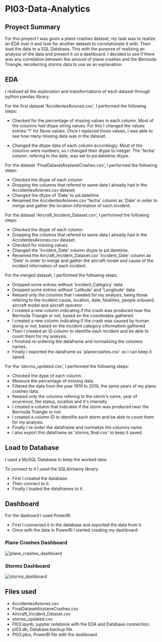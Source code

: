 # PI03-Data-Analytics

## Proyect Summary

For this proyect I was given a plane crashes dataset, my task was to realize an EDA over it and look for another dataset to correlationate it with.
Then load the data to a SQL Database.
This with the purpose of realizing an analysis of the data and present it on a dashboard.
I decided to see if there was any correlation between the amount of plane crashes and the Bermuda Triangle, recollecting storms data to use as an explanation.

## EDA

I realized all the exploration and transformations of each dataset through python pandas library.

For the first dataset 'AccidentesAviones.csv', I performed the following steps:

- Checked for the percentage of missing values in each column.
Most of the columns had dtype string values.
For this I changed the values entries '?' for None values.
Once I replaced those values, I was able to see how many missing data was in the dataset.

- Changed the dtype data of each column accordingly.
Most of the columns were numbers, so I changed their dtype to integer.
The 'fecha' column. refering to the date, was set to pd.datetime dtype.

For the dataset 'FinalDatasetAirplaneCrashes.csv', I performed the following steps:

- Checked the dtype of each column
- Dropping the columns that refered to same data I already had in the AccidentesAviones.csv dataset.
- Changed the dtype of 'Date' to pd.datetime
- Renamed the AccidentesAviones.csv 'fecha' column as 'Date' in order to merge and gather the location information of each incident.

For the dataset 'Aircraft_Incident_Dataset.csv', I performed the following steps:

- Checked the dtype of each column.
- Dropping the columns that refered to same data I already had in the AccidentesAviones.csv dataset.
- Checked for missing values.
- Changed the 'Incident_Date' column dtype to pd.datetime.
- Renamed the Aircraft_Incident_Dataset.csv 'Incident_Date' column as 'Date' in order to merge and gather the aircraft model and cause of the incident information of each incident.

For the merged dataset, I performed the following steps:

- Dropped some entries without 'Incident_Category' data.
- Dropped some entries without 'Latitude' and 'Longitude' data.
- Keeped only the columns that I needed for my analysis, being those refering to the incident cause, location, date, fatalities, people onboard, aircraft model and aircraft operator.
- I created a new column indicating if the crash was produced near the Bermuda Triangle or not, based on the coordinates gathered.
- I created a new column indicating if the crash was caused by human doing or not, based on the incident category informatioin gathered.
- Then I created an ID column to identifie each incident and be able to count them for my analysis.
- I finished re-ordering the dataframe and normalizing the columns names.
- Finally I exported the dataframe as 'planecrashes.csv' so I can keep it saved.

For the 'storms_updated.csv', I performed the following steps:

- Checked the dype of each column.
- Measure the percentage of missing data.
- Filtered the data from the year 1919 to 2019, the same years of my plane crashes data.
- Keeped only the columns refering to the storm's name, year of ocurrence, the status, location and it's intensity
- I created a column that indicates if the storm was produced near the Bermuda Triangle or not.
- I created a column ID to identifie each storm and be able to count them for my analysis.
- Finally I re-order the dataframe and normalize the columns name.
- I also export this dataframe as 'storms_final.csv' to keep it saved.

## Load to Database

I used a MySQL Database to keep the worked data.

To connect to it I used the SQLAlchemy library:
- First I created the database.
- Then connect to it.
- Finally I loaded the dataframes to it.


## Dashboard

For the dasboard I used PowerBI.

- First I connected it to the database and exported the data from it.
- Once with the data in PowerBI I started creating my dashboard:

### Plane Crashes Dashboard

![plane_crashes_dashboard](https://user-images.githubusercontent.com/107011436/200917493-0b16dba2-c04d-441d-be1b-cea54a27afe1.png)

### Storms Dashboard

![storms_dashboard](https://user-images.githubusercontent.com/107011436/200917588-9de48c0a-2b75-4ab1-89be-362371ceba09.png)

## Files used

- AccidentesAviones.csv
- FinalDatasetAirplaneCrashes.csv
- Aircraft_Incident_Dataset.csv
- storms_updated.csv
- PI03.ipynb, jupyter notebook with the EDA and Database connection.
- pi03.db, Database backup file.
- PI03.pbix, PowerBI file with the dashboard
